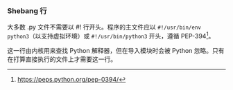 ### Shebang 行 

大多数 .py 文件不需要以 #! 行开头。程序的主文件应以 `#!/usr/bin/env python3`（以支持虚拟环境）或 `#!/usr/bin/python3` 开头，遵循 PEP-394[^pep394]。

[^pep394]: <https://peps.python.org/pep-0394/>

这一行由内核用来查找 Python 解释器，但在导入模块时会被 Python 忽略。只有在打算直接执行的文件上才需要这一行。

